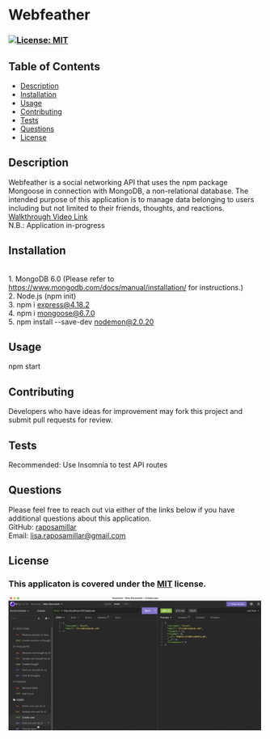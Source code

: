# Webfeather

  ### [![License: MIT](https://img.shields.io/badge/License-MIT-yellow.svg)](https://opensource.org/licenses/MIT) 

  ## Table of Contents
  - [Description](#description)
  - [Installation](#installation)
  - [Usage](#usage)
  - [Contributing](#contributing)
  - [Tests](#tests)
  - [Questions](#questions)
  - [License](#license)

  ## Description 
  Webfeather is a social networking API that uses the npm package Mongoose in connection with MongoDB, a non-relational database.  The intended purpose of this application is to manage data belonging to users including but not limited to their friends, thoughts, and reactions.<br><a href="https://drive.google.com/file/d/1tplmQPiOuV2IhmjKM3bislfSpC2_3l5T/view?usp=sharing">Walkthrough Video Link</a><br>
  N.B.: Application in-progress
  
  ## Installation 
  <br>1. MongoDB 6.0 (Please refer to https://www.mongodb.com/docs/manual/installation/ for instructions.)<br>2. Node.js (npm init)<br>3. npm i express@4.18.2<br>4. npm i mongoose@6.7.0<br>5. npm install --save-dev nodemon@2.0.20
  
  ## Usage
  npm start

  ## Contributing 
  Developers who have ideas for improvement may fork this project and submit pull requests for review.

  ## Tests
  Recommended: Use Insomnia to test API routes

  ## Questions 
  Please feel free to reach out via either of the links below if you have additional questions about this application.</br>
  GitHub: <a href="https://github.com/raposamillar/">raposamillar</a></br>
  Email: lisa.raposamillar@gmail.com

  ## License
  ### This applicaton is covered under the [MIT](https://choosealicense.com/licenses/mit/) license.

  <img src="./public/assets/images/screenshot-1.jpg" width="500" />